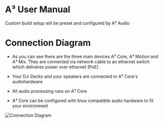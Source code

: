 # A³ User Manual
Custom build setup will be preset and configured by A³ Audio

# Connection Diagram

- As you can see there are the three main devices A³ Core, A³ Motion and A³ Mix. They are connected via network cable to an ethernet switch which deliveres power over ethernet (PoE).
- Your DJ-Decks and your speakers are connected to A³ Core's audiohardware

- All audio processing runs on A³ Core
- A³ Core can be configured with linux compatible audio hardware to fit your environment


![Connection Diagram](https://doc.a3-audio.com/static/user/a3_systen_symbol_signalflow.png)